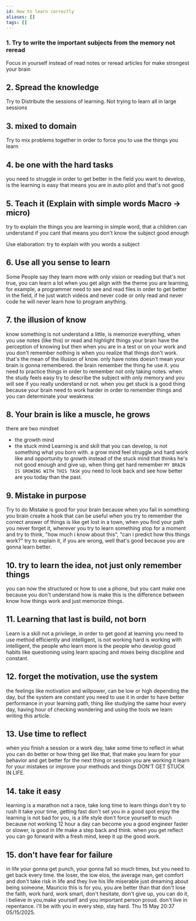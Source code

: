```yaml
---
id: How to learn correctly
aliases: []
tags: []
---
```


### 1. Try to write the important subjects from the memory not reread

Focus in yourself instead of read notes or reread
articles for make strongest your brain

## 2. Spread the knowledge

Try to Distribute the sessions of learning.
Not trying to learn all in large sessions

## 3. mixed to domain

Try to mix problems together in order to force you to use the things you learn

## 4. be one with the hard tasks

you need to struggle in order to get better in the field you want to develop,
is the learning is easy that means you are in auto pilot and that's not good

## 5. Teach it (Explain with simple words Macro -> micro)

try to explain the things you are learning in simple word,
that a children can understand if you cant that means
you don't know the subject good enough

Use elaboration: try to explain with you words a subject

## 6. Use all you sense to learn

Some People say they learn more with only vision or reading but that's not true,
you can learn a lot when you get align with the theme you are learning,
for example,
a programmer need to see and read files in order to get better in the field,
if he just watch videos and never code or only read and never code
he will never learn how to program anything.

## 7. the illusion of know

know something is not understand a little, is memorize everything,
when you use notes (like this) or read and highlight things your brain have
the perception of knowing but then when you are in a test or on your work and
you don't remember nothing is when you realize that things don't work.
that's the mean of the illusion of know. only have notes doesn't mean your
brain is gonna remembered. the brain remember the thing he use it.
you need to practice things in order to remember not only taking notes.
when the study feels easy try to describe
the subject with only memory and you will see if you really understand or not.
when you get stuck is a good thing because your brain need to work harder
in order to remember things and you can determinate your weakness

## 8. Your brain is like a muscle, he grows

there are two mindset

- the growth mind
- the stuck mind
  Learning is and skill that you can develop,
  is not something what you born with.
  a grow mind feel struggle and hard work like and opportunity to growth
  instead of the stuck mind that thinks he's not good enough and give up,
  when thing get hard remember `MY BRAIN IS GROWING WITH THIS TASK` you need
  to look back and see how better are you today than the past.

## 9. Mistake in purpose

Try to do Mistake is good for your brain because when you fail in something
you brain create a hook that can be useful when you try to remember the
correct answer of things is like get lost in a town, when you find your path
you never forget it, wherever you try to learn something stop for a moment
and try to think, "how much i know about this",
"can i predict how this things work?" try to explain it, if you are wrong,
well that's good because
you are gonna learn better.

## 10. try to learn the idea, not just only remember things

you can now the structured or how to use a phone,
but you cant make one because you don't understand how is make this is the
difference between know how things work and just memorize things.

## 11. Learning that last is build, not born

Learn is a skill not a privilege, in order to get good at learning you need to
use method efficiently and intelligent,
is not working hard is working with intelligent,
the people who learn more is the people who develop good habits like
questioning using learn spacing and mixes being discipline and constant.

## 12. forget the motivation, use the system

the feelings like motivation and willpower,
can be low or high depending the day,
but the system are constant you need to use it in order to have
better performance in your learning path, thing like studying
the same hour every day,
having hour of checking wondering and using the tools we
learn writing this article.

## 13. Use time to reflect

when you finish a session or a work day, take some time to reflect
in what you can do better or how thing get like that,
that make you learn for your behavior and get better for the next thing
or session you are working it learn for your mistakes or improve your methods
and things DON'T GET STUCK IN LIFE.

## 14. take it easy

learning is a marathon not a race, take long time to learn things don't try to
rush it take your time,
getting fast don't set you in a good spot enjoy the learning is not bad for you,
is a life style don't force yourself to much because
not working 12 hour a day can become you a good engineer faster or slower, is
good in life make a step back and think.
when you get reflect you can go forward with a fresh mind,
keep it up the good work.

## 15. don't have fear for failure

in life your gonna get punch, your gonna fall so much times,
but you need to get back every time. the loser, the low elos, the average man,
get comfort and don't take risk in life and they live his life miserable
just dreaming about being someone, Mauricio this is for you,
you are better than that don't lose the faith, work hard, work smart,
don't hesitate, don't give up, you can do it, i believe in you,make yourself
and you important person proud. don't live in repentance. i'll be with you
in every step, stay hard. Thu 15 May 20:37 05/15/2025.
